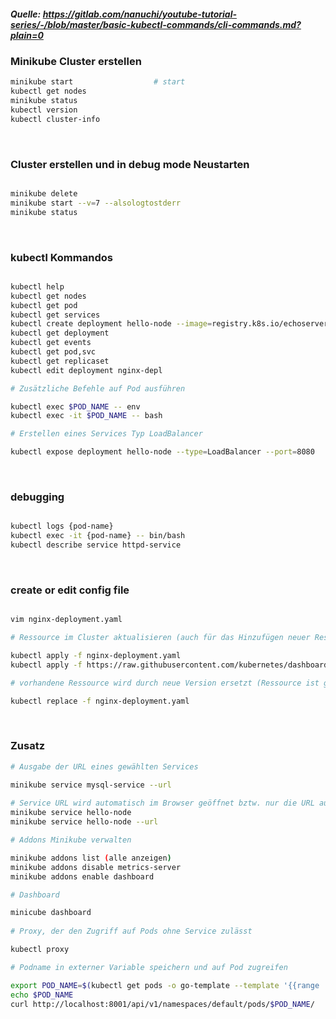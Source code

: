 ##### Quelle: https://gitlab.com/nanuchi/youtube-tutorial-series/-/blob/master/basic-kubectl-commands/cli-commands.md?plain=0

###  Minikube Cluster erstellen
```bash
minikube start                  # start
kubectl get nodes
minikube status
kubectl version
kubectl cluster-info

```

&nbsp;

### Cluster erstellen und in debug mode Neustarten
```bash

minikube delete
minikube start --v=7 --alsologtostderr
minikube status

```
&nbsp;

### kubectl Kommandos
```bash

kubectl help
kubectl get nodes
kubectl get pod
kubectl get services
kubectl create deployment hello-node --image=registry.k8s.io/echoserver:1.4
kubectl get deployment
kubectl get events
kubectl get pod,svc
kubectl get replicaset
kubectl edit deployment nginx-depl

# Zusätzliche Befehle auf Pod ausführen 

kubectl exec $POD_NAME -- env                                          
kubectl exec -it $POD_NAME -- bash                                      

# Erstellen eines Services Typ LoadBalancer

kubectl expose deployment hello-node --type=LoadBalancer --port=8080
```
&nbsp;

### debugging

```bash

kubectl logs {pod-name}
kubectl exec -it {pod-name} -- bin/bash
kubectl describe service httpd-service

```
&nbsp;

### create or edit config file

```bash

vim nginx-deployment.yaml

# Ressource im Cluster aktualisieren (auch für das Hinzufügen neuer Ressourcen) -> bevorzugt

kubectl apply -f nginx-deployment.yaml
kubectl apply -f https://raw.githubusercontent.com/kubernetes/dashboard/v2.4.0/aio/deploy/recommended.yaml

# vorhandene Ressource wird durch neue Version ersetzt (Ressource ist ggf. kurzzeitig nicht verfügbar)

kubectl replace -f nginx-deployment.yaml

```
&nbsp;

### Zusatz

```sh
# Ausgabe der URL eines gewählten Services

minikube service mysql-service --url
 
# Service URL wird automatisch im Browser geöffnet bztw. nur die URL ausgegeben
minikube service hello-node
minikube service hello-node --url

# Addons Minikube verwalten

minikube addons list (alle anzeigen)
minikube addons disable metrics-server 
minikube addons enable dashboard

# Dashboard

minicube dashboard 
  
# Proxy, der den Zugriff auf Pods ohne Service zulässt

kubectl proxy

# Podname in externer Variable speichern und auf Pod zugreifen

export POD_NAME=$(kubectl get pods -o go-template --template '{{range .items}}{{.metadata.name}}{{"\n"}}{{end}}')
echo $POD_NAME
curl http://localhost:8001/api/v1/namespaces/default/pods/$POD_NAME/
```
  
